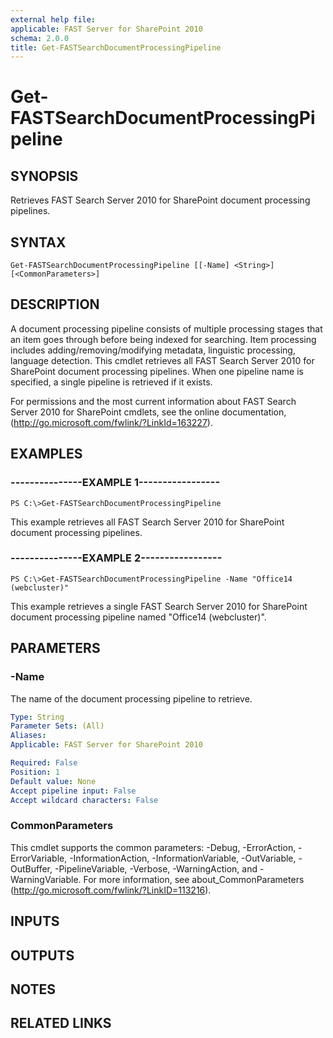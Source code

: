 ```yaml
---
external help file: 
applicable: FAST Server for SharePoint 2010
schema: 2.0.0
title: Get-FASTSearchDocumentProcessingPipeline
---
```


# Get-FASTSearchDocumentProcessingPipeline

## SYNOPSIS
Retrieves FAST Search Server 2010 for SharePoint document processing pipelines.

## SYNTAX

```
Get-FASTSearchDocumentProcessingPipeline [[-Name] <String>] [<CommonParameters>]
```

## DESCRIPTION
A document processing pipeline consists of multiple processing stages that an item goes through before being indexed for searching.
Item processing includes adding/removing/modifying metadata, linguistic processing, language detection.
This cmdlet retrieves all FAST Search Server 2010 for SharePoint document processing pipelines.
When one pipeline name is specified, a single pipeline is retrieved if it exists.

For permissions and the most current information about FAST Search Server 2010 for SharePoint cmdlets, see the online documentation, (http://go.microsoft.com/fwlink/?LinkId=163227).

## EXAMPLES

### ---------------EXAMPLE 1-----------------
```
PS C:\>Get-FASTSearchDocumentProcessingPipeline
```

This example retrieves all FAST Search Server 2010 for SharePoint document processing pipelines.

### ---------------EXAMPLE 2-----------------
```
PS C:\>Get-FASTSearchDocumentProcessingPipeline -Name "Office14 (webcluster)"
```

This example retrieves a single FAST Search Server 2010 for SharePoint document processing pipeline named "Office14 (webcluster)".

## PARAMETERS

### -Name
The name of the document processing pipeline to retrieve.

```yaml
Type: String
Parameter Sets: (All)
Aliases: 
Applicable: FAST Server for SharePoint 2010

Required: False
Position: 1
Default value: None
Accept pipeline input: False
Accept wildcard characters: False
```

### CommonParameters
This cmdlet supports the common parameters: -Debug, -ErrorAction, -ErrorVariable, -InformationAction, -InformationVariable, -OutVariable, -OutBuffer, -PipelineVariable, -Verbose, -WarningAction, and -WarningVariable. For more information, see about_CommonParameters (http://go.microsoft.com/fwlink/?LinkID=113216).

## INPUTS

## OUTPUTS

## NOTES

## RELATED LINKS

